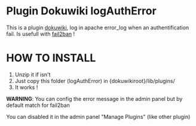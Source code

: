 Plugin Dokuwiki logAuthError
=====

This is a plugin [dokuwiki](https://github.com/splitbrain/dokuwiki "DokuWiki is a standards compliant, simple to use Wiki, mainly aimed at creating documentation of any kind."), log in apache error_log when an authentification fail.
Is usefull with [fail2ban](https://github.com/fail2ban/fail2ban "Fail2Ban scans log files like /var/log/pwdfail and bans IP that makes too many password failures.") !

HOW TO INSTALL
===================

1. Unzip it if isn't 
2. Just copy this folder (logAuthError) in {dokuwikiroot}/lib/plugins/
3. It works !

**WARNING**: You can config the error message in the admin panel but by default match for fail2ban

You can disabled it in the admin panel "Manage Plugins" (like other plugin)
